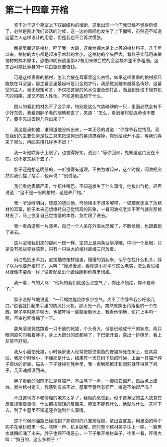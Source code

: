 # 第二十四章 开棺


　　鉴于对于这个墓室上下双层结构的推断，这里出现一个门我已经不觉得奇怪了，必然是刚才我们谈话的时候，这一边的房间也发生了上下偏移，虽然还不知道这墓主人这样设计的用意，但是我也不会再次慌张。

　　倒是里面这是棺材，吓了我一大跳，这金丝楠木是上上等的棺材料子，几千年以来，棺材的大小都是起决于木料的大小，这棺材的个头巨大，看样子实际用来做棺材的楠木原木，恐怕和明长陵里那32根用来做巨柱的金丝楠木差不多粗细。这东西可能比等身的一块白银还要值钱。

　　可是这样贵重的棺材，怎么会放在耳室里这么古怪，如果这样贵重的棺材都只能放在耳室里，那主墓室里最起码是只金棺才行，我感觉到越来越莫名奇妙，这墓室的主人，毫无规矩可言，不仅把这里的风水位置全部打乱，而且到处设下极其机巧的陷阱，却又不取人性命。不知道到底想干什么。

　　倒斗的看到棺材免不了会手痒，特别是这么气势磅礴的一只，里面必然会有不少好东西，我看到胖子看的眼睛都直了，笑道：“怎么，看到棺材就连命也不要了，要不先进去捞几件出来？”

　　我这是讽刺他，谁知道他没听出来，一本正经的说道：“你胖爷我觉悟高，现在我们的主要任务是找工具来把这狗日的墓顶搞穿掉，你别给我开小差，等我们弄来了家伙，再回来捞几样也不迟！”

　　我一听他吹鼻子上眼了，也觉得好笑，说到：“等你回来，鬼知道这门还在不在。说不定又翻下去了。”

　　胖子还是想这明器的，一听觉得有道理，不由为难起来，这个时候，闷油瓶突然对我们摆了摆手，轻声说：“别说话。”

　　我们看他表情严肃，忙捂住嘴巴，不知道发生了什么事情，他拔出气枪，轻声说道：“这不是一般的棺材，这是养尸棺。”

　　我一听没听明白，疑惑的望向他，可他根本不想多解释，一猫腰就走进了放棺材的耳室，胖子本来还想维持自己觉悟高的形象，一看闷油瓶老实不客气就奔那棺材去了，马上恢复自己觉悟低的本性，急忙跟了进去。

　　我一看甬道里一片漆黑，自己一个人呆在外面太恐怖了，不敢怠慢，也跟着跑了进去。

　　这斗室和我们来的那间一摸一样，宝顶上是两条巨蟒浮雕，中间一个泉眼，只是没有那些瓷器陪葬，只有一只巨大的棺材离墙三尺放着。

　　闷油瓶抽出军刀，直接插进棺材缝里，慢慢的划起来，似乎在找什么机关，胖子以为他要开棺材了，大叫：“慢点慢点，看你这小哥平时这么老实，怎么看见棺材就像不要命一样，”说着就拿出个蜡烛跑到角落里想点。

　　我一看，气的大骂：“他妈的我们就这么点空气了，你还点蜡烛，你不要命了。”

　　胖子没好气地说道：“一只蜡烛能烧你多少空气，大不了你胖爷我少呼吸几口。”说着就打起来手里的防风打火机，那火光一亮，突然就照出角落里的一个东西，胖子平时胆子够大，也被吓得一屁股坐到地上，我看他倒地，忙打上手电一照，不由也吓得缩了一下。

　　那角落里竟然蹲着一只干瘪的死猫，个头奇大，但是已经成干尸的状态，两只眼洞直勾勾看着胖子，身上大部分的皮都掉了，下巴张开着，露出一排獠牙，看上非常不舒服。

　　我从小最怕死猫，小时候家里人经常把抓住偷鱼的野猫掉死在树上，任其腐烂，我那个时候小，不懂那是什么，结果有一天在树下玩的时候，上面一具猫尸脖子腐烂的断裂，猫头一下子就掉在我手里，我一看到那獠牙和眼洞就吓得尿了裤子，几天魂都没回来。

　　胖子看到的眼前不过是具猫尸，不由骂了一声，一脚把它踢开，然后点上蜡烛。就往棺材走去，我感到有点不对，墓室里竟然有猫尸，难道不怕起尸吗？

　　不过这地方不和情理的地方太多了，我隐约感觉到，似乎这墓室的主人故意在反着规矩做事情，什么都按规矩的反面来，墓室不能有什么，他就放什么。这样下去，到了主墓里不知道还会碰到什么事情。

　　这个时候闷油瓶已经找到了那棺材的八宝玲珑锁，拿出百宝盒，用里面的两个钩子在棺材缝里一勾，喀嚓一声，机关破解，同时整个棺材盖子往上一弹，一股黑水就瞬间涌了出来。胖子也顾不得恶心，一下子推开棺材盖子，往里一看，吓得大叫：“狗日的，这么多粽子！”

